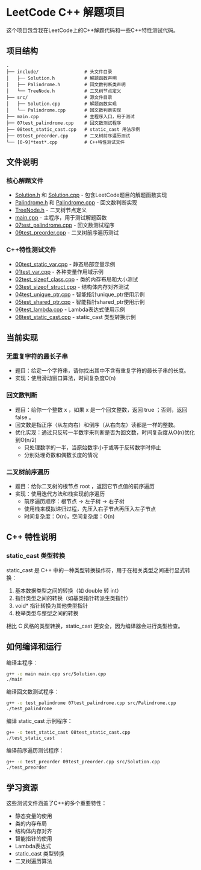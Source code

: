 # LeetCode C++ 解题项目

这个项目包含我在LeetCode上的C++解题代码和一些C++特性测试代码。

## 项目结构

```
.
├── include/                 # 头文件目录
│   ├── Solution.h           # 解题函数声明
│   ├── Palindrome.h         # 回文数判断类声明
│   └── TreeNode.h           # 二叉树节点定义
├── src/                     # 源文件目录
│   ├── Solution.cpp         # 解题函数实现
│   └── Palindrome.cpp       # 回文数判断实现
├── main.cpp                 # 主程序入口，用于测试
├── 07test_palindrome.cpp    # 回文数测试程序
├── 08test_static_cast.cpp   # static_cast 用法示例
├── 09test_preorder.cpp      # 二叉树前序遍历测试
└── [0-9]*test*.cpp          # C++特性测试文件
```

## 文件说明

### 核心解题文件
- [Solution.h](file:///c%3A/cppcode/LeetCode/include/Solution.h) 和 [Solution.cpp](file:///c%3A/cppcode/LeetCode/src/Solution.cpp) - 包含LeetCode题目的解题函数实现
- [Palindrome.h](file:///c%3A/cppcode/LeetCode/include/Palindrome.h) 和 [Palindrome.cpp](file:///c%3A/cppcode/LeetCode/src/Palindrome.cpp) - 回文数判断实现
- [TreeNode.h](file:///c%3A/cppcode/LeetCode/include/TreeNode.h) - 二叉树节点定义
- [main.cpp](file:///c%3A/cppcode/LeetCode/main.cpp) - 主程序，用于测试解题函数
- [07test_palindrome.cpp](file:///c%3A/cppcode/LeetCode/07test_palindrome.cpp) - 回文数测试程序
- [09test_preorder.cpp](file:///c%3A/cppcode/LeetCode/09test_preorder.cpp) - 二叉树前序遍历测试

### C++特性测试文件
- [00test_static_var.cpp](file:///c%3A/cppcode/LeetCode/00test_static_var.cpp) - 静态局部变量示例
- [01test_var.cpp](file:///c%3A/cppcode/LeetCode/01test_var.cpp) - 各种变量作用域示例
- [02test_sizeof_class.cpp](file:///c%3A/cppcode/LeetCode/02test_sizeof_class.cpp) - 类的内存布局和大小测试
- [03test_sizeof_struct.cpp](file:///c%3A/cppcode/LeetCode/03test_sizeof_struct.cpp) - 结构体内存对齐测试
- [04test_unique_ptr.cpp](file:///c%3A/cppcode/LeetCode/04test_unique_ptr.cpp) - 智能指针unique_ptr使用示例
- [05test_shared_ptr.cpp](file:///c%3A/cppcode/LeetCode/05test_shared_ptr.cpp) - 智能指针shared_ptr使用示例
- [06test_lambda.cpp](file:///c%3A/cppcode/LeetCode/06test_lambda.cpp) - Lambda表达式使用示例
- [08test_static_cast.cpp](file:///c%3A/cppcode/LeetCode/08test_static_cast.cpp) - static_cast 类型转换示例

## 当前实现

### 无重复字符的最长子串
- 题目：给定一个字符串，请你找出其中不含有重复字符的最长子串的长度。
- 实现：使用滑动窗口算法，时间复杂度O(n)

### 回文数判断
- 题目：给你一个整数 x ，如果 x 是一个回文整数，返回 true ；否则，返回 false 。
- 回文数是指正序（从左向右）和倒序（从右向左）读都是一样的整数。
- 优化实现：通过只反转一半数字来判断是否为回文数，时间复杂度从O(n)优化到O(n/2)
  - 只处理数字的一半，当原始数字小于或等于反转数字时停止
  - 分别处理奇数和偶数长度的情况

### 二叉树前序遍历
- 题目：给你二叉树的根节点 root ，返回它节点值的前序遍历
- 实现：使用迭代方法和栈实现前序遍历
  - 前序遍历顺序：根节点 -> 左子树 -> 右子树
  - 使用栈来模拟递归过程，先压入右子节点再压入左子节点
  - 时间复杂度：O(n)，空间复杂度：O(n)

## C++ 特性说明

### static_cast 类型转换
static_cast 是 C++ 中的一种类型转换操作符，用于在相关类型之间进行显式转换：

1. 基本数据类型之间的转换（如 double 转 int）
2. 指针类型之间的转换（如基类指针转派生类指针）
3. void* 指针转换为其他类型指针
4. 枚举类型与整型之间的转换

相比 C 风格的类型转换，static_cast 更安全，因为编译器会进行类型检查。

## 如何编译和运行

编译主程序：
```bash
g++ -o main main.cpp src/Solution.cpp
./main
```

编译回文数测试程序：
```bash
g++ -o test_palindrome 07test_palindrome.cpp src/Palindrome.cpp
./test_palindrome
```

编译 static_cast 示例程序：
```bash
g++ -o test_static_cast 08test_static_cast.cpp
./test_static_cast
```

编译前序遍历测试程序：
```bash
g++ -o test_preorder 09test_preorder.cpp src/Solution.cpp
./test_preorder
```

## 学习资源

这些测试文件涵盖了C++的多个重要特性：
- 静态变量的使用
- 类的内存布局
- 结构体内存对齐
- 智能指针的使用
- Lambda表达式
- static_cast 类型转换
- 二叉树遍历算法